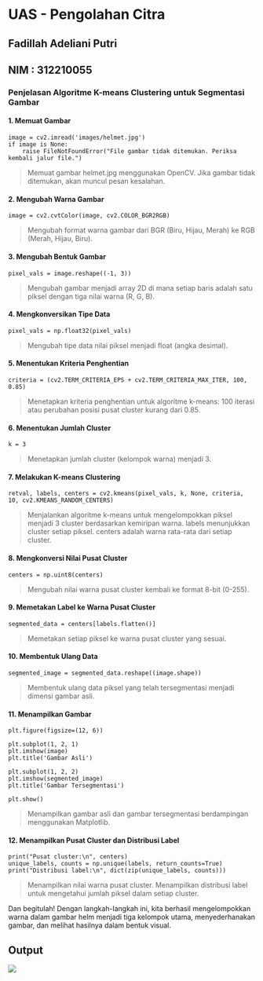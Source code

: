 # UAS - Pengolahan Citra

## Fadillah Adeliani Putri
## NIM  : 312210055

### Penjelasan Algoritme K-means Clustering untuk Segmentasi Gambar

#### 1. Memuat Gambar

```
image = cv2.imread('images/helmet.jpg')
if image is None:
    raise FileNotFoundError("File gambar tidak ditemukan. Periksa kembali jalur file.")
```
> Memuat gambar helmet.jpg menggunakan OpenCV. Jika gambar tidak ditemukan, akan muncul pesan kesalahan.

#### 2. Mengubah Warna Gambar
```
image = cv2.cvtColor(image, cv2.COLOR_BGR2RGB)
```
> Mengubah format warna gambar dari BGR (Biru, Hijau, Merah) ke RGB (Merah, Hijau, Biru).

#### 3. Mengubah Bentuk Gambar
```
pixel_vals = image.reshape((-1, 3))
```
> Mengubah gambar menjadi array 2D di mana setiap baris adalah satu piksel dengan tiga nilai warna (R, G, B).

#### 4. Mengkonversikan Tipe Data
```
pixel_vals = np.float32(pixel_vals)
```
> Mengubah tipe data nilai piksel menjadi float (angka desimal).

#### 5. Menentukan Kriteria Penghentian
```
criteria = (cv2.TERM_CRITERIA_EPS + cv2.TERM_CRITERIA_MAX_ITER, 100, 0.85)
```
> Menetapkan kriteria penghentian untuk algoritme k-means: 100 iterasi atau perubahan posisi pusat cluster kurang dari 0.85.

#### 6. Menentukan Jumlah Cluster
```
k = 3
```
> Menetapkan jumlah cluster (kelompok warna) menjadi 3.

#### 7. Melakukan K-means Clustering
```
retval, labels, centers = cv2.kmeans(pixel_vals, k, None, criteria, 10, cv2.KMEANS_RANDOM_CENTERS)
```
> Menjalankan algoritme k-means untuk mengelompokkan piksel menjadi 3 cluster berdasarkan kemiripan warna.
> labels menunjukkan cluster setiap piksel.
> centers adalah warna rata-rata dari setiap cluster.

#### 8. Mengkonversi Nilai Pusat Cluster
```
centers = np.uint8(centers)
```
> Mengubah nilai warna pusat cluster kembali ke format 8-bit (0-255).

#### 9. Memetakan Label ke Warna Pusat Cluster
```
segmented_data = centers[labels.flatten()]
```
> Memetakan setiap piksel ke warna pusat cluster yang sesuai.

#### 10. Membentuk Ulang Data
```
segmented_image = segmented_data.reshape((image.shape))
```
> Membentuk ulang data piksel yang telah tersegmentasi menjadi dimensi gambar asli.

#### 11. Menampilkan Gambar
```
plt.figure(figsize=(12, 6))

plt.subplot(1, 2, 1)
plt.imshow(image)
plt.title('Gambar Asli')

plt.subplot(1, 2, 2)
plt.imshow(segmented_image)
plt.title('Gambar Tersegmentasi')

plt.show()
```
> Menampilkan gambar asli dan gambar tersegmentasi berdampingan menggunakan Matplotlib.

#### 12. Menampilkan Pusat Cluster dan Distribusi Label
```
print("Pusat cluster:\n", centers)
unique_labels, counts = np.unique(labels, return_counts=True)
print("Distribusi label:\n", dict(zip(unique_labels, counts)))
```
> Menampilkan nilai warna pusat cluster.
> Menampilkan distribusi label untuk mengetahui jumlah piksel dalam setiap cluster.

Dan begitulah! Dengan langkah-langkah ini, kita berhasil mengelompokkan warna dalam gambar helm menjadi tiga kelompok utama, menyederhanakan gambar, dan melihat hasilnya dalam bentuk visual.

## Output
![](figure-1.png)
